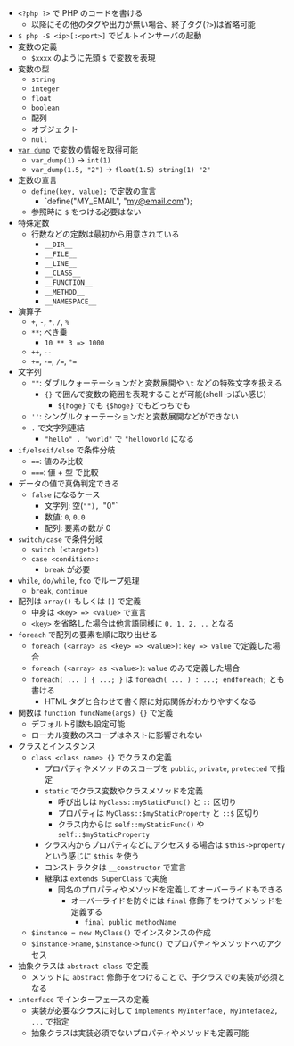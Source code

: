 - `<?php ?>` で PHP のコードを書ける
  - 以降にその他のタグや出力が無い場合、終了タグ(`?>`)は省略可能
- `$ php -S <ip>[:<port>]` でビルトインサーバの起動
- 変数の定義
  - `$xxxx` のように先頭 `$` で変数を表現
- 変数の型
  - `string`
  - `integer`
  - `float`
  - `boolean`
  - 配列
  - オブジェクト
  - `null`
- [`var_dump`](https://www.php.net/manual/ja/function.var-dump.php) で変数の情報を取得可能
  - `var_dump(1)` -> `int(1)`
  - `var_dump(1.5, "2")` -> `float(1.5) string(1) "2"`
- 定数の宣言
  - `define(key, value);` で定数の宣言
    - `define("MY_EMAIL", "my@email.com");
  - 参照時に `$` をつける必要はない
- 特殊定数
  - 行数などの定数は最初から用意されている
    - `__DIR__`
    - `__FILE__`
    - `__LINE__`
    - `__CLASS__`
    - `__FUNCTION__`
    - `__METHOD__`
    - `__NAMESPACE__`
- 演算子
  - `+`, `-`, `*`, `/`, `%`
  - `**`: べき乗
    - `10 ** 3 => 1000`
  - `++`, `--`
  - `+=`, `-=`, `/=`, `*=`
- 文字列
  - `""`: ダブルクォーテーションだと変数展開や `\t` などの特殊文字を扱える
    - `{}` で囲んで変数の範囲を表現することが可能(shell っぽい感じ)
      - `${hoge}` でも `{$hoge}` でもどっちでも
  - `''`: シングルクォーテーションだと変数展開などができない
  - `.` で文字列連結
    - `"hello" . "world"` で `"helloworld` になる
- `if/elseif/else` で条件分岐
  - `==`: 値のみ比較
  - `===`: 値 + 型 で比較
- データの値で真偽判定できる
  - `false` になるケース
    - 文字列: 空(`""), `"0"`
    - 数値: `0`, `0.0`
    - 配列: 要素の数が 0
- `switch/case` で条件分岐
  - `switch (<target>)`
  - `case <condition>:`
    - `break` が必要
- `while`, `do/while`, `foo` でループ処理
  - `break`, `continue`
- 配列は `array()` もしくは `[]` で定義
  - 中身は `<key> => <value>` で宣言
  - `<key>` を省略した場合は他言語同様に `0, 1, 2, ..` となる
- `foreach` で配列の要素を順に取り出せる
  - `foreach (<array> as <key> => <value>)`: `key => value` で定義した場合
  - `foreach (<array> as <value>)`: `value` のみで定義した場合
  - `foreach( ... ) { ...; }` は `foreach( ... ) : ...; endforeach;` とも書ける
    - HTML タグと合わせて書く際に対応関係がわかりやすくなる
- 関数は `function funcName(args) {}` で定義
  - デフォルト引数も設定可能
  - ローカル変数のスコープはネストに影響されない
- クラスとインスタンス
  - `class <class name> {}` でクラスの定義
    - プロパティやメソッドのスコープを `public`, `private`, `protected` で指定
    - `static` でクラス変数やクラスメソッドを定義
      - 呼び出しは `MyClass::myStaticFunc()` と `::` 区切り
      - プロパティは `MyClass::$myStaticProperty` と `::$` 区切り
      - クラス内からは `self::myStaticFunc()` や `self::$myStaticProperty`
    - クラス内からプロパティなどにアクセスする場合は `$this->property` という感じに `$this` を使う
    - コンストラクタは `__constructor` で宣言
    - 継承は `extends SuperClass` で実施
      - 同名のプロパティやメソッドを定義してオーバーライドもできる
        - オーバーライドを防ぐには `final` 修飾子をつけてメソッドを定義する
          - `final public methodName`
  - `$instance = new MyClass()` でインスタンスの作成
  - `$instance->name`, `$instance->func()` でプロパティやメソッドへのアクセス
- 抽象クラスは `abstract class` で定義
  - メソッドに `abstract` 修飾子をつけることで、子クラスでの実装が必須となる
- `interface` でインターフェースの定義
  - 実装が必要なクラスに対して `implements MyInterface, MyInteface2, ...` で指定
  - 抽象クラスは実装必須でないプロパティやメソッドも定義可能
